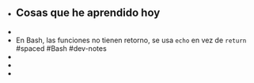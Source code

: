 - ## Cosas que he aprendido hoy
-
- En Bash, las funciones no tienen retorno, se usa `echo` en vez de `return` #spaced #Bash #dev-notes
-
-
-